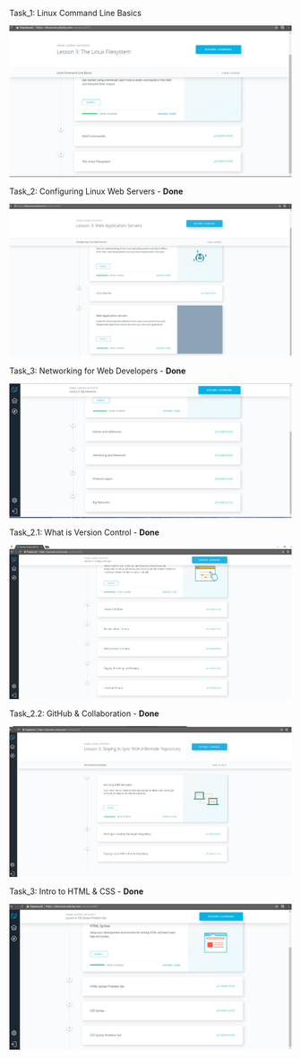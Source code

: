 Task_1: Linux Command Line Basics 

![Task_1](task_01/Images/Course_1.png)

Task_2: Configuring Linux Web Servers - **Done**

![Task_2](task_01/Images/Course_2.png)

Task_3: Networking for Web Developers - **Done**
 
![Task_3](task_01/Images/Course_3.png)

Task_2.1: What is Version Control - **Done**
 
![Task_2.1](task_02/Images/Course_2.1.png)

Task_2.2: GitHub & Collaboration - **Done**
 
![Task_2.2](task_02/Images/Course_2.2.png)

Task_3: Intro to HTML & CSS - **Done**
 
![Task_3](Task_3/Images/Course_3.png)
